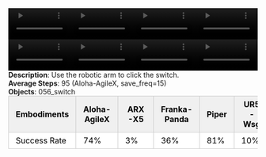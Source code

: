 <!DOCTYPE html>
<html lang="en">
<body>
    <div style="display: flex;">
        <video src="../task_video_clean/turn_switch/aloha-agilex_head.mp4" controls loop muted autoplay style="width: 25%;"></video>
        <video src="../task_video_clean/turn_switch/franka-panda_head.mp4" controls loop muted autoplay style="width: 25%;"></video>
        <video src="../task_video_clean/turn_switch/ARX-X5_head.mp4" controls loop muted autoplay style="width: 25%;"></video>
        <video src="../task_video_clean/turn_switch/ur5-wsg_head.mp4" controls loop muted autoplay style="width: 25%;"></video>
    </div>
    <div style="display: flex;">
        <video src="../task_video_clean/turn_switch/aloha-agilex_world.mp4" controls loop muted autoplay style="width: 25%;"></video>
        <video src="../task_video_clean/turn_switch/franka-panda_world.mp4" controls loop muted autoplay style="width: 25%;"></video>
        <video src="../task_video_clean/turn_switch/ARX-X5_world.mp4" controls loop muted autoplay style="width: 25%;"></video>
        <video src="../task_video_clean/turn_switch/ur5-wsg_world.mp4" controls loop muted autoplay style="width: 25%;"></video>
    </div>
    <b>Description</b>: Use the robotic arm to click the switch.<br>
    <b>Average Steps</b>: 95 (Aloha-AgileX, save_freq=15)<br>
    <b>Objects</b>: 056_switch<br>
    <table style="margin:0 auto;border-collapse:collapse;width:auto;min-width:180px;background-color:white;">
        <thead>
            <tr style="background:#f0f0f0;">
                <th style="border:1px solid #ccc;padding:6px 14px;color:black;">Embodiments</th>
                <th style="border:1px solid #ccc;padding:6px 14px;color:black;">Aloha-AgileX</th>
                <th style="border:1px solid #ccc;padding:6px 14px;color:black;">ARX-X5</th>
                <th style="border:1px solid #ccc;padding:6px 14px;color:black;">Franka-Panda</th>
                <th style="border:1px solid #ccc;padding:6px 14px;color:black;">Piper</th>
                <th style="border:1px solid #ccc;padding:6px 14px;color:black;">UR5-Wsg</th>
            </tr>
        </thead>
        <tbody>
            <tr style="background:white;">
                <td style="border:1px solid #ccc;padding:6px 14px;color:black;">Success Rate</td>
                <td style="border:1px solid #ccc;padding:6px 14px;color:black;">74%</td>
                <td style="border:1px solid #ccc;padding:6px 14px;color:black;">3%</td>
                <td style="border:1px solid #ccc;padding:6px 14px;color:black;">36%</td>
                <td style="border:1px solid #ccc;padding:6px 14px;color:black;">81%</td>
                <td style="border:1px solid #ccc;padding:6px 14px;color:black;">10%</td>
            </tr>
        </tbody>
    </table>
</body>
</html>
